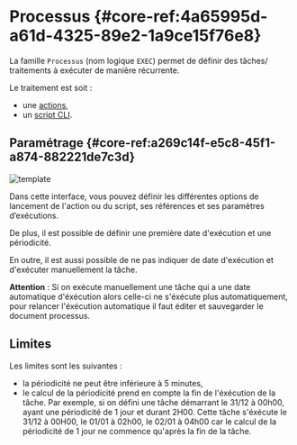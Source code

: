 # Processus {#core-ref:4a65995d-a61d-4325-89e2-1a9ce15f76e8}

La famille `Processus` (nom logique `EXEC`) permet de définir des tâches/
traitements à exécuter de manière récurrente.

Le traitement est soit :

* une [actions][action],
* un [script CLI][script].

## Paramétrage {#core-ref:a269c14f-e5c8-45f1-a874-882221de7c3d}

![ template ](advanced/processus/processus.png)

Dans cette interface, vous pouvez définir les différentes options de lancement 
de l'action ou du script, ses références et ses paramètres d’exécutions.

De plus, il est possible de définir une première date d'exécution et une 
périodicité.

En outre, il est aussi possible de ne pas indiquer de date d'exécution et d'exécuter
manuellement la tâche. 

**Attention** : Si on exécute manuellement une tâche qui a une date automatique
d'éxécution alors celle-ci ne s'éxécute plus automatiquement, pour relancer
l'éxécution automatique il faut éditer et sauvegarder le document processus.

## Limites

Les limites sont les suivantes :

* la périodicité ne peut être inférieure à 5 minutes,
* le calcul de la périodicité prend en compte la fin de l'éxécution de la tâche.
Par exemple, si on défini une tâche démarrant le 31/12 à 00h00, ayant une 
périodicité de 1 jour et durant 2H00. Cette tâche s'éxécute le 31/12 à 00H00, 
le 01/01 à 02h00, le 02/01 à 04h00 car le calcul de la périodicité de 1 jour ne
commence qu'après la fin de la tâche.


<!-- links -->

[action]:   #core-ref:e67d8aeb-939c-46e3-9be8-6fc3ba75ebc2
[script]:   #core-ref:4df1314f-9fdd-4a7f-af37-a18cc39f3505